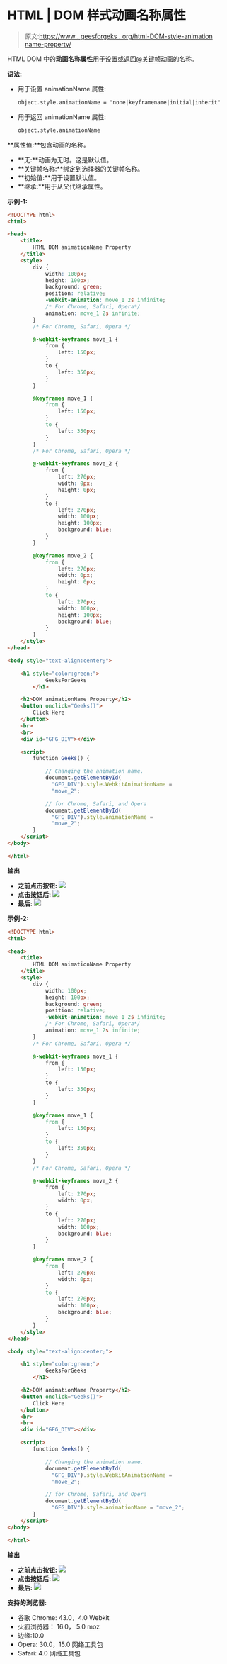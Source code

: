 # HTML | DOM 样式动画名称属性

> 原文:[https://www . geesforgeks . org/html-DOM-style-animation name-property/](https://www.geeksforgeeks.org/html-dom-style-animationname-property/)

HTML DOM 中的**动画名称属性**用于设置或返回[@关键帧](https://www.geeksforgeeks.org/css-keyframes-rule/)动画的名称。

**语法:**

*   用于设置 animationName 属性:

    ```html
    object.style.animationName = "none|keyframename|initial|inherit"
    ```

*   用于返回 animationName 属性:

    ```html
    object.style.animationName
    ```

**属性值:**包含动画的名称。

*   **无:**动画为无时。这是默认值。
*   **关键帧名称:**绑定到选择器的关键帧名称。
*   **初始值:**用于设置默认值。
*   **继承:**用于从父代继承属性。

**示例-1:**

```html
<!DOCTYPE html>
<html>

<head>
    <title>
        HTML DOM animationName Property
    </title>
    <style>
        div {
            width: 100px;
            height: 100px;
            background: green;
            position: relative;
            -webkit-animation: move_1 2s infinite;
            /* For Chrome, Safari, Opera*/
            animation: move_1 2s infinite;
        }
        /* For Chrome, Safari, Opera */

        @-webkit-keyframes move_1 {
            from {
                left: 150px;
            }
            to {
                left: 350px;
            }
        }

        @keyframes move_1 {
            from {
                left: 150px;
            }
            to {
                left: 350px;
            }
        }
        /* For Chrome, Safari, Opera */

        @-webkit-keyframes move_2 {
            from {
                left: 270px;
                width: 0px;
                height: 0px;
            }
            to {
                left: 270px;
                width: 100px;
                height: 100px;
                background: blue;
            }
        }

        @keyframes move_2 {
            from {
                left: 270px;
                width: 0px;
                height: 0px;
            }
            to {
                left: 270px;
                width: 100px;
                height: 100px;
                background: blue;
            }
        }
    </style>
</head>

<body style="text-align:center;">

    <h1 style="color:green;">  
            GeeksForGeeks  
        </h1>

    <h2>DOM animationName Property</h2>
    <button onclick="Geeks()">
        Click Here
    </button>
    <br>
    <br>
    <div id="GFG_DIV"></div>

    <script>
        function Geeks() {

            // Changing the animation name.
            document.getElementById(
              "GFG_DIV").style.WebkitAnimationName =
              "move_2"; 

            // for Chrome, Safari, and Opera
            document.getElementById(
              "GFG_DIV").style.animationName = 
              "move_2";
        }
    </script>
</body>

</html>
```

**输出**

*   **之前点击按钮:**
    ![](img/80e107f9bef96773daf00f9d0edec1f8.png)
*   **点击按钮后:**
    ![](img/c17823a3cfbfcdff49a319c82d26d33f.png)
*   **最后:**
    ![](img/73c496f7fbfc2b6efb7846a2743693f0.png)

**示例-2:**

```html
<!DOCTYPE html>
<html>

<head>
    <title>
        HTML DOM animationName Property
    </title>
    <style>
        div {
            width: 100px;
            height: 100px;
            background: green;
            position: relative;
            -webkit-animation: move_1 2s infinite;
            /* For Chrome, Safari, Opera*/
            animation: move_1 2s infinite;
        }
        /* For Chrome, Safari, Opera */

        @-webkit-keyframes move_1 {
            from {
                left: 150px;
            }
            to {
                left: 350px;
            }
        }

        @keyframes move_1 {
            from {
                left: 150px;
            }
            to {
                left: 350px;
            }
        }
        /* For Chrome, Safari, Opera */

        @-webkit-keyframes move_2 {
            from {
                left: 270px;
                width: 0px;
            }
            to {
                left: 270px;
                width: 100px;
                background: blue;
            }
        }

        @keyframes move_2 {
            from {
                left: 270px;
                width: 0px;
            }
            to {
                left: 270px;
                width: 100px;
                background: blue;
            }
        }
    </style>
</head>

<body style="text-align:center;">

    <h1 style="color:green;">  
            GeeksForGeeks  
        </h1>

    <h2>DOM animationName Property</h2>
    <button onclick="Geeks()">
        Click Here
    </button>
    <br>
    <br>
    <div id="GFG_DIV"></div>

    <script>
        function Geeks() {

            // Changing the animation name.
            document.getElementById(
              "GFG_DIV").style.WebkitAnimationName =
              "move_2"; 

            // for Chrome, Safari, and Opera
            document.getElementById(
              "GFG_DIV").style.animationName = "move_2";
        }
    </script>
</body>

</html>
```

**输出**

*   **之前点击按钮:**
    ![](img/80e107f9bef96773daf00f9d0edec1f8.png)
*   **点击按钮后:**
    ![](img/7800545bbcdb8af7e7f9bbc6275e55b5.png)
*   **最后:**
    ![](img/a9807d838b889512fd2d581b69062910.png)

**支持的浏览器:**

*   谷歌 Chrome: 43.0，4.0 Webkit
*   火狐浏览器： 16.0， 5.0 moz
*   边缘:10.0
*   Opera: 30.0，15.0 网络工具包
*   Safari: 4.0 网络工具包